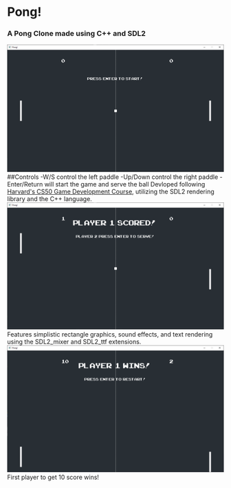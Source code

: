 # Pong!
### A Pong Clone made using C++ and SDL2
![start screen](https://github.com/WilliamFBurdick/SDL2_Pong/blob/master/Captures/Pong_Start.PNG)
##Controls
-W/S control the left paddle
-Up/Down control the right paddle
-Enter/Return will start the game and serve the ball
Devloped following [Harvard's CS50 Game Development Course](https://www.youtube.com/watch?v=GfwpRU0cT10&list=PLhQjrBD2T383Vx9-4vJYFsJbvZ_D17Qzh&index=3), utilizing the SDL2 rendering library and the C++ language.
![score screen](https://github.com/WilliamFBurdick/SDL2_Pong/blob/master/Captures/Pong_Score.PNG)
Features simplistic rectangle graphics, sound effects, and text rendering using the SDL2_mixer and SDL2_ttf extensions.
![victory screen](https://github.com/WilliamFBurdick/SDL2_Pong/blob/master/Captures/Pong_Victory.PNG)
First player to get 10 score wins!
